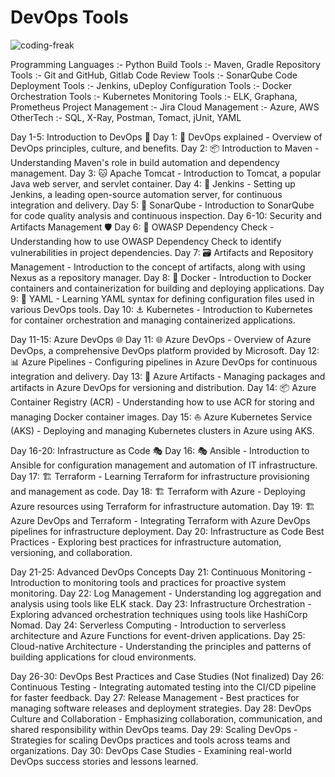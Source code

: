 # DevOps Tools
![coding-freak](https://github.com/ankitsahoo/DevOps/assets/72622752/93e8011d-f780-4318-a3b0-1b3842875dfd)


Programming Languages :-  Python
Build Tools :- Maven, Gradle
Repository Tools :- Git and GitHub, Gitlab
Code Review Tools :- SonarQube
Code Deployment Tools :- Jenkins, uDeploy
Configuration Tools :-  Docker
Orchestration Tools :-  Kubernetes
Monitoring Tools :- ELK, Graphana, Prometheus
Project Management :-  Jira
Cloud Management :- Azure, AWS
OtherTech :- SQL, X-Ray, Postman, Tomact, jUnit, YAML

Day 1-5: Introduction to DevOps 🔄
Day 1: 🔄 DevOps explained - Overview of DevOps principles, culture, and benefits.
Day 2: 📦 Introduction to Maven - Understanding Maven's role in build automation and dependency management.
Day 3: 🐱 Apache Tomcat - Introduction to Tomcat, a popular Java web server, and servlet container.
Day 4: 🚀 Jenkins - Setting up Jenkins, a leading open-source automation server, for continuous integration and delivery.
Day 5: 🎯 SonarQube - Introduction to SonarQube for code quality analysis and continuous inspection.
Day 6-10: Security and Artifacts Management 🛡️
Day 6: 🧪 OWASP Dependency Check - Understanding how to use OWASP Dependency Check to identify vulnerabilities in project dependencies.
Day 7: 🗃️ Artifacts and Repository Management - Introduction to the concept of artifacts, along with using Nexus as a repository manager.
Day 8: 🐳 Docker - Introduction to Docker containers and containerization for building and deploying applications.
Day 9: 📄 YAML - Learning YAML syntax for defining configuration files used in various DevOps tools.
Day 10: ⚓ Kubernetes - Introduction to Kubernetes for container orchestration and managing containerized applications.

Day 11-15: Azure DevOps 🌐
Day 11: 🌐 Azure DevOps - Overview of Azure DevOps, a comprehensive DevOps platform provided by Microsoft.
Day 12: 📊 Azure Pipelines - Configuring pipelines in Azure DevOps for continuous integration and delivery.
Day 13: 🎨 Azure Artifacts - Managing packages and artifacts in Azure DevOps for versioning and distribution.
Day 14: 📦 Azure Container Registry (ACR) - Understanding how to use ACR for storing and managing Docker container images.
Day 15: ⛵ Azure Kubernetes Service (AKS) - Deploying and managing Kubernetes clusters in Azure using AKS.

Day 16-20: Infrastructure as Code 🎭
Day 16: 🎭 Ansible - Introduction to Ansible for configuration management and automation of IT infrastructure.
Day 17: 🏗️ Terraform - Learning Terraform for infrastructure provisioning and management as code.
Day 18: 🏗️ Terraform with Azure - Deploying Azure resources using Terraform for infrastructure automation.
Day 19: 🏗️ Azure DevOps and Terraform - Integrating Terraform with Azure DevOps pipelines for infrastructure deployment.
Day 20: Infrastructure as Code Best Practices - Exploring best practices for infrastructure automation, versioning, and collaboration.

Day 21-25: Advanced DevOps Concepts 
Day 21: Continuous Monitoring - Introduction to monitoring tools and practices for proactive system monitoring.
Day 22: Log Management - Understanding log aggregation and analysis using tools like ELK stack.
Day 23: Infrastructure Orchestration - Exploring advanced orchestration techniques using tools like HashiCorp Nomad.
Day 24: Serverless Computing - Introduction to serverless architecture and Azure Functions for event-driven applications.
Day 25: Cloud-native Architecture - Understanding the principles and patterns of building applications for cloud environments.

Day 26-30: DevOps Best Practices and Case Studies (Not finalized)
Day 26: Continuous Testing - Integrating automated testing into the CI/CD pipeline for faster feedback.
Day 27: Release Management - Best practices for managing software releases and deployment strategies.
Day 28: DevOps Culture and Collaboration - Emphasizing collaboration, communication, and shared responsibility within DevOps teams.
Day 29: Scaling DevOps - Strategies for scaling DevOps practices and tools across teams and organizations.
Day 30: DevOps Case Studies - Examining real-world DevOps success stories and lessons learned.
